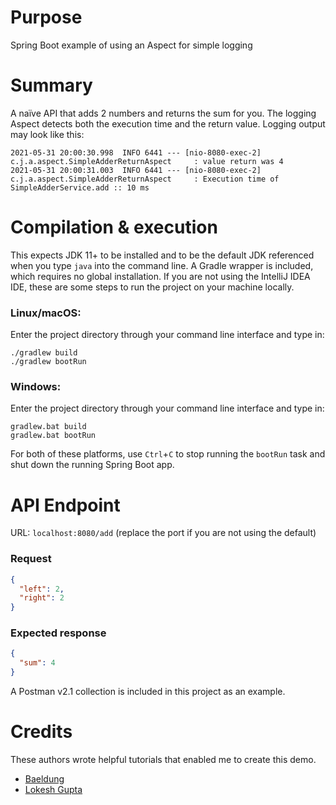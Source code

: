 # Purpose
Spring Boot example of using an Aspect for simple logging

# Summary
A naïve API that adds 2 numbers and returns the sum for you. The logging Aspect
detects both the execution time and the return value. Logging output may look 
like this:
```
2021-05-31 20:00:30.998  INFO 6441 --- [nio-8080-exec-2] c.j.a.aspect.SimpleAdderReturnAspect     : value return was 4
2021-05-31 20:00:31.003  INFO 6441 --- [nio-8080-exec-2] c.j.a.aspect.SimpleAdderReturnAspect     : Execution time of SimpleAdderService.add :: 10 ms
```

# Compilation & execution
This expects JDK 11+ to be installed and to be the default JDK referenced when you 
type `java` into the command line. A Gradle wrapper is included,
which requires no global installation. If you are not using the IntelliJ IDEA IDE,
these are some steps to run the project on your machine locally.

### Linux/macOS:
Enter the project directory through your command line interface and type in:
```
./gradlew build
./gradlew bootRun
```

### Windows:
Enter the project directory through your command line interface and type in:
```
gradlew.bat build
gradlew.bat bootRun
```

For both of these platforms, use `Ctrl`+`C` to stop running the `bootRun` task and
shut down the running Spring Boot app.

# API Endpoint
URL: `localhost:8080/add` (replace the port if you are not using the default)  
### Request
```json
{
  "left": 2,
  "right": 2
}
```
### Expected response
```json
{
  "sum": 4
}
```

A Postman v2.1 collection is included in this project as an example.

# Credits
These authors wrote helpful tutorials that enabled me to create this demo.
- [Baeldung]("https://www.baeldung.com/spring-aop")
- [Lokesh Gupta]("https://howtodoinjava.com/spring-boot2/aop-aspectj/")
